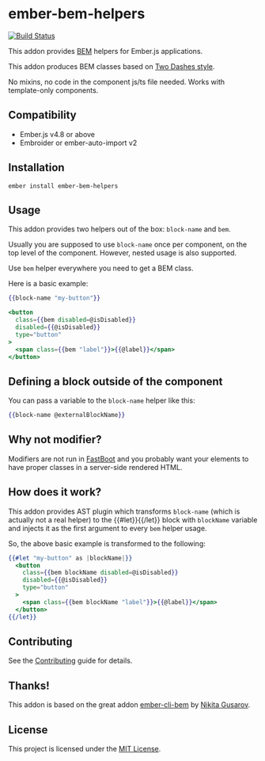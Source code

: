 # ember-bem-helpers

<a href="https://github.com/retailnext/ember-bem-helpers/actions"><img alt="Build Status" src="https://github.com/retailnext/ember-bem-helpers/workflows/CI/badge.svg"></a>

This addon provides [BEM](https://en.bem.info/) helpers for Ember.js applications.

This addon produces BEM classes based on [Two Dashes style](https://en.bem.info/methodology/naming-convention/#two-dashes-style).

No mixins, no code in the component js/ts file needed. Works with template-only components.


## Compatibility

- Ember.js v4.8 or above
- Embroider or ember-auto-import v2

## Installation

```
ember install ember-bem-helpers
```


## Usage

This addon provides two helpers out of the box: `block-name` and `bem`.

Usually you are supposed to use `block-name` once per component, on the top level of the component. However, nested usage is also supported.

Use `bem` helper everywhere you need to get a BEM class.

Here is a basic example:

```hbs
{{block-name "my-button"}}

<button
  class={{bem disabled=@isDisabled}}
  disabled={{@isDisabled}}
  type="button"
>
  <span class={{bem "label"}}>{{@label}}</span>
</button>
```


## Defining a block outside of the component

You can pass a variable to the `block-name` helper like this:

```hbs
{{block-name @externalBlockName}}
```

## Why not modifier?

Modifiers are not run in [FastBoot](http://www.ember-fastboot.com/) and you probably want your elements to have proper classes in a server-side rendered HTML.


## How does it work?

This addon provides AST plugin which transforms `block-name` (which is actually not a real helper) to the {{#let}}{{/let}} block with `blockName` variable and injects it as the first argument to every `bem` helper usage.

So, the above basic example is transformed to the following:

```hbs
{{#let "my-button" as |blockName|}}
  <button
    class={{bem blockName disabled=@isDisabled}}
    disabled={{@isDisabled}}
    type="button"
  >
    <span class={{bem blockName "label"}}>{{@label}}</span>
  </button>
{{/let}}
```


## Contributing

See the [Contributing](CONTRIBUTING.md) guide for details.


## Thanks!

This addon is based on the great addon [ember-cli-bem](https://github.com/nikityy/ember-cli-bem) by [Nikita Gusarov](https://github.com/nikityy).


## License

This project is licensed under the [MIT License](LICENSE.md).
